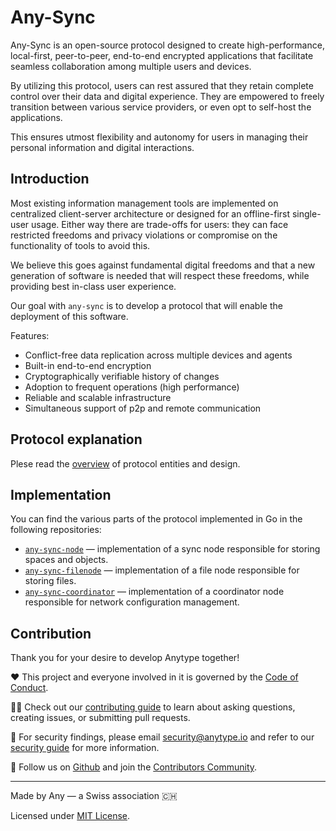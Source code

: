 # Any-Sync
Any-Sync is an open-source protocol designed to create high-performance, local-first, peer-to-peer, end-to-end encrypted applications that facilitate seamless collaboration among multiple users and devices. 

By utilizing this protocol, users can rest assured that they retain complete control over their data and digital experience. They are empowered to freely transition between various service providers, or even opt to self-host the applications.

This ensures utmost flexibility and autonomy for users in managing their personal information and digital interactions.

## Introduction
Most existing information management tools are implemented on centralized client-server architecture or designed for an offline-first single-user usage. Either way there are trade-offs for users: they can face restricted freedoms and privacy violations or compromise on the functionality of tools to avoid this.

We believe this goes against fundamental digital freedoms and that a new generation of software is needed that will respect these freedoms, while providing best in-class user experience. 

Our goal with `any-sync` is to develop a protocol that will enable the deployment of this software. 

Features: 
- Conflict-free data replication across multiple devices and agents
- Built-in end-to-end encryption
- Cryptographically verifiable history of changes
- Adoption to frequent operations (high performance) 
- Reliable and scalable infrastructure
- Simultaneous support of p2p and remote communication

## Protocol explanation
Plese read the [overview](https://tech.anytype.io/any-sync/overview) of protocol entities and design.

## Implementation

You can find the various parts of the protocol implemented in Go in the following repositories:
- [`any-sync-node`](https://github.com/anyproto/any-sync-node) — implementation of a sync node responsible for storing spaces and objects.
- [`any-sync-filenode`](https://github.com/anyproto/any-sync-filenode) — implementation of a file node responsible for storing files.
- [`any-sync-coordinator`](https://github.com/anyproto/any-sync-coordinator) — implementation of a coordinator node responsible for network configuration management.

## Contribution
Thank you for your desire to develop Anytype together!

❤️ This project and everyone involved in it is governed by the [Code of Conduct](docs/CODE_OF_CONDUCT.md).

🧑‍💻 Check out our [contributing guide](docs/CONTRIBUTING.md) to learn about asking questions, creating issues, or submitting pull requests.

🫢 For security findings, please email [security@anytype.io](mailto:security@anytype.io) and refer to our [security guide](docs/SECURITY.md) for more information.

🤝 Follow us on [Github](https://github.com/anyproto) and join the [Contributors Community](https://github.com/orgs/anyproto/discussions).

---
Made by Any — a Swiss association 🇨🇭

Licensed under [MIT License](./LICENSE).